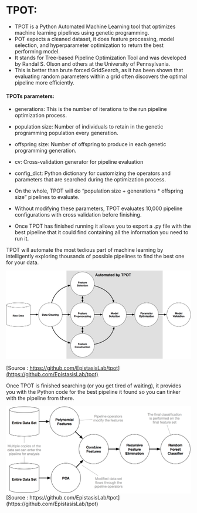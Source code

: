 # TPOT:

- TPOT is a Python Automated Machine Learning tool that optimizes machine learning pipelines using genetic programming.
- POT expects a cleaned dataset, it does feature processing, model selection, and hyperparameter optimization to return the best performing model.
- It stands for Tree-based Pipeline Optimization Tool and was developed by Randal S. Olson and others at the University of Pennsylvania.
- This is better than brute forced GridSearch, as it has been shown that evaluating random parameters within a grid often discovers the optimal pipeline more efficiently. 


#### TPOTs parameters:
- generations: This is the number of iterations to the run pipeline optimization process.
- population size: Number of individuals to retain in the genetic programming population every generation.
- offspring size: Number of offspring to produce in each genetic programming generation.
- cv: Cross-validation generator for pipeline evaluation
- config_dict: Python dictionary for customizing the operators and parameters that are searched during the optimization process.

- On the whole, TPOT will do “population size + generations * offspring size” pipelines to evaluate.
- Without modifying these parameters, TPOT evaluates 10,000 pipeline configurations with cross validation before finishing. 
- Once TPOT has finished running it allows you to export a .py file with the best pipeline that it could find containing all the information you need to run it.


TPOT will automate the most tedious part of machine learning by intelligently exploring thousands of possible pipelines to find the best one for your data.

<img src = https://github.com/EpistasisLab/tpot/blob/master/images/tpot-ml-pipeline.png>

[Source : https://github.com/EpistasisLab/tpot](https://github.com/EpistasisLab/tpot)

Once TPOT is finished searching (or you get tired of waiting), it provides you with the Python code for the best pipeline it found so you can tinker with the pipeline from there.

<img src = https://github.com/EpistasisLab/tpot/blob/master/images/tpot-pipeline-example.png>
[Source : https://github.com/EpistasisLab/tpot](https://github.com/EpistasisLab/tpot)
